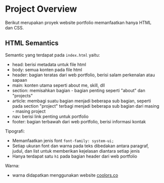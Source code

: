 # Project Overview

Berikut merupakan proyek website portfolio memanfaatkan hanya HTML dan CSS.

## HTML Semantics

Semantic yang terdapat pada `index.html` yaitu:
- head: berisi metadata untuk file html
- body: semua konten pada file html
- header: bagian teratas dari web portfolio, berisi salam perkenalan atau sapaan
- main: konten utama seperti about me, skill, dll
- section: memisahkan bagian - bagian penting seperti "about" dan "projects"
- article: membagi suatu bagian menjadi beberapa sub bagian, seperti pada section "project" terbagi menjadi beberapa sub bagian dari masing - masing project
- nav: berisi link penting untuk portfolio
- footer: bagian terbawah dari web portfolio, berisi informasi kontak

Tipografi:
- Memanfaatkan jenis font `font-family: system-ui;`
- Setiap ukuran font dan warna pada teks dibedakan antara paragraf, judul, dan list untuk memberikan kejelasan diantara setiap jenis
- Hanya terdapat satu `h1` pada bagian header dari web portfolio

Warna:
- warna didapatkan menggunakan website <a href="https://coolors.co/c19ab7-9c95dc-228cdb-0b7189-170a1c">coolors.co</a>